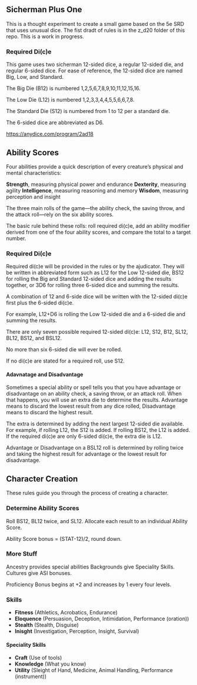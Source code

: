 ## Sicherman Plus One

This is a thought experiment to create a small game based on the 5e SRD that uses unusual dice. The fist dradt of rules is in the z_d20 folder of this repo. This is a work in progress.

### Required Di(c)e

This game uses two sicherman 12-sided dice, a regular 12-sided die, and regular 6-sided dice. For ease of reference, the 12-sided dice are named Big, Low, and Standard. 

The Big Die (B12) is numbered 1,2,5,6,7,8,9,10,11,12,15,16. 

The Low Die (L12) is numbered 1,2,3,3,4,4,5,5,6,6,7,8.

The Standard Die (S12) is numbered from 1 to 12 per a standard die.

The 6-sided dice are abbreviated as D6.

https://anydice.com/program/2ad18

## Ability Scores

Four abilities provide a quick description of every creature’s physical and mental characteristics:

**Strength**, measuring physical power and endurance
**Dexterity**, measuring agility
**Intelligence**, measuring reasoning and memory
**Wisdom**, measuring perception and insight

The three main rolls of the game—the ability check, the saving throw, and the attack roll—rely on the six ability scores.

The basic rule behind these rolls: roll required di(c)e, add an ability modifier derived from one of the four ability scores, and compare the total to a target number.

### Required Di(c)e

Required di(c)e will be provided in the rules or by the ajudicator. They will be written in abbreviated form such as L12 for the Low 12-sided die, BS12 for rolling the Big and Standard 12-sided dice and adding the results together, or 3D6 for rolling three 6-sided dice and summing the results.

A combination of 12 and 6-side dice will be written with the 12-sided di(c)e first plus the 6-sided di(c)e.

For example, L12+D6 is rolling the Low 12-sided die and a 6-sided die and summing the results.

There are only seven possible required 12-sided di(c)e: L12, S12, B12, SL12, BL12, BS12, and BSL12.

No more than six 6-sided die will ever be rolled.

If no di(c)e are stated for a required roll, use S12.

#### Adavnatage and Disadvantage

Sometimes a special ability or spell tells you that you have advantage or disadvantage on an ability check, a saving throw, or an attack roll. When that happens, you will use an extra die to determine the results. Advantage means to discard the lowest result from any dice rolled, Disadvantage means to discard the highest result.

The extra is determined by adding the next largest 12-sided die available. For example, if rolling L12, the S12 is added. If rolling BS12, the L12 is added. If the required di(c)e are only 6-sided di(c)e, the extra die is L12.

Advantage or Disadvantage on a BSL12 roll is determined by rolling twice and taking the highest result for advantage or the lowest result for disadvantage.

## Character Creation
These rules guide you through the process of creating a character.

### Determine Ability Scores

Roll BS12, BL12 twice, and SL12. Allocate each result to an individual Ability Score.

Ability Score bonus = (STAT-12)/2, round down.

### More Stuff

Ancestry provides special abilities
Backgrounds give Speciality Skills.
Cultures give ASI bonuses.

Proficiency Bonus begins at +2 and increases by 1 every four levels. 

### Skills

* **Fitness** (Athletics, Acrobatics, Endurance)
* **Eloquence** (Persuasion, Deception, Intimidation, Performance (oration))
* **Stealth** (Stealth, Disguise)
* **Inisght** (Investigation, Perception, Insight, Survival)


#### Speciality Skills
* **Craft** (Use of tools)
* **Knowledge** (What you know)
* **Utility** (Sleight of Hand, Medicine, Animal Handling, Performance (instrument))